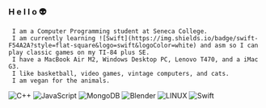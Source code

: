 ### H e l l o  👽

<!--
**L12-L/L12-L** is a ✨ _special_ ✨ repository because its `README.md` (this file) appears on your GitHub profile.

- 🔭 I’m currently a computer programming student.
- 🌱 I’m currently learning ...

-->
<!-- # About Me: -->

     I am a Computer Programming student at Seneca College. 
     I am currently learning ![Swift](https://img.shields.io/badge/swift-F54A2A?style=flat-square&logo=swift&logoColor=white) and asm so I can play classic games on my TI-84 plus SE.
     I have a MacBook Air M2, Windows Desktop PC, Lenovo T470, and a iMac G3.
     I like basketball, video games, vintage computers, and cats.     
     I am vegan for the animals.
     



<!-- ## 🌐 Socials: 
[![Instagram](https://img.shields.io/badge/Instagram-%23E4405F.svg?logo=Instagram&logoColor=white)](https://instagram.com/_l12.l) [![LinkedIn](https://img.shields.io/badge/LinkedIn-%230077B5.svg?logo=linkedin&logoColor=white)](https://linkedin.com/in/L12-L) [![Twitter](https://img.shields.io/badge/Twitter-%231DA1F2.svg?logo=Twitter&logoColor=white)](https://twitter.com/groakyDormouse) -->

<!-- # 💻 Tech Stack: -->

![C++](https://img.shields.io/badge/c++-%2300599C.svg?style=plastic&logo=c%2B%2B&logoColor=white) ![JavaScript](https://img.shields.io/badge/javascript-%23323330.svg?style=plastic&logo=javascript&logoColor=%23F7DF1E) ![MongoDB](https://img.shields.io/badge/MongoDB-%234ea94b.svg?style=plastic&logo=mongodb&logoColor=white) ![Blender](https://img.shields.io/badge/blender-%23F5792A.svg?style=plastic&logo=blender&logoColor=white) ![LINUX](https://img.shields.io/badge/Linux-FCC624?style=plastic&logo=linux&logoColor=black) ![Swift](https://img.shields.io/badge/swift-F54A2A?style=flat-square&logo=swift&logoColor=white)



<!--

## 🌐 Socials:
[![Instagram](https://img.shields.io/badge/Instagram-%23E4405F.svg?logo=Instagram&logoColor=white)](https://instagram.com/_l12.l) [![Twitch](https://img.shields.io/badge/Twitch-%239146FF.svg?logo=Twitch&logoColor=white)](https://twitch.tv/skunkbear_) 

# 💻 Tech Stack:
![C](https://img.shields.io/badge/c-%2300599C.svg?style=flat-square&logo=c&logoColor=white) 
![Gimp Gnu Image Manipulation Program](https://img.shields.io/badge/Gimp-657D8B?style=flat-square&logo=gimp&logoColor=FFFFFF) 
![Blender](https://img.shields.io/badge/blender-%23F5792A.svg?style=flat-square&logo=blender&logoColor=white)
![C++](https://img.shields.io/badge/c++-%2300599C.svg?style=flat-square&logo=c%2B%2B&logoColor=white) 
![HTML5](https://img.shields.io/badge/html5-%23E34F26.svg?style=flat-square&logo=html5&logoColor=white) 
![JavaScript](https://img.shields.io/badge/javascript-%23323330.svg?style=flat-square&logo=javascript&logoColor=%23F7DF1E) 
![Swift](https://img.shields.io/badge/swift-F54A2A?style=flat-square&logo=swift&logoColor=white)
![CSS3](https://img.shields.io/badge/css3-%231572B6.svg?style=flat-square&logo=css3&logoColor=white) 
![Azure](https://img.shields.io/badge/azure-%230072C6.svg?style=flat-square&logo=azure-devops&logoColor=white) 
![Oracle](https://img.shields.io/badge/Oracle-F80000?style=flat-square&logo=oracle&logoColor=white) 
![Heroku](https://img.shields.io/badge/heroku-%23430098.svg?style=flat-square&logo=heroku&logoColor=white) 
![Bootstrap](https://img.shields.io/badge/bootstrap-%23563D7C.svg?style=flat-square&logo=bootstrap&logoColor=white) 
![Angular.js](https://img.shields.io/badge/angular.js-%23E23237.svg?style=flat-square&logo=angularjs&logoColor=white) 
![Angular](https://img.shields.io/badge/angular-%23DD0031.svg?style=flat-square&logo=angular&logoColor=white) 
![Express.js](https://img.shields.io/badge/express.js-%23404d59.svg?style=flat-square&logo=express&logoColor=%2361DAFB) 
![NodeJS](https://img.shields.io/badge/node.js-6DA55F?style=flat-square&logo=node.js&logoColor=white) 
![NPM](https://img.shields.io/badge/NPM-%23000000.svg?style=flat-square&logo=npm&logoColor=white) 
![jQuery](https://img.shields.io/badge/jquery-%230769AD.svg?style=flat-square&logo=jquery&logoColor=white) 
![UNITY](https://img.shields.io/badge/Unity-%2320232a.svg?style=flat-square&logo=unity&logoColor=white) 
![UNREAL](https://img.shields.io/badge/unreal-%2320232a.svg?style=flat-square&logo=unreal-engine&logoColor=white) 
![IOS](https://img.shields.io/badge/IOS-%2320232a.svg?style=flat-square&logo=apple&logoColor=white) 
![Postgres](https://img.shields.io/badge/postgres-%23316192.svg?style=flat-square&logo=postgresql&logoColor=white) 
![MySQL](https://img.shields.io/badge/mysql-%2300f.svg?style=flat-square&logo=mysql&logoColor=white) 
![MongoDB](https://img.shields.io/badge/MongoDB-%234ea94b.svg?style=flat-square&logo=mongodb&logoColor=white) 
![LINUX](https://img.shields.io/badge/Linux-FCC624?style=flat-square&logo=linux&logoColor=black)


# 📊 GitHub Stats:
![](https://github-readme-stats.vercel.app/api?username=l12-l&theme=dark&hide_border=false&include_all_commits=false&count_private=false)<br/>
![](https://github-readme-streak-stats.herokuapp.com/?user=l12-l&theme=dark&hide_border=false)<br/>
![](https://github-readme-stats.vercel.app/api/top-langs/?username=l12-l&theme=dark&hide_border=false&include_all_commits=false&count_private=false&layout=compact)

### 🔝 Top Contributed Repo
![](https://github-contributor-stats.vercel.app/api?username=l12-l&limit=5&theme=dark&combine_all_yearly_contributions=true)

---
[![](https://visitcount.itsvg.in/api?id=l12-l&icon=0&color=0)](https://visitcount.itsvg.in)

-->

<!-- Proudly created with GPRM ( https://gprm.itsvg.in ) -->















<!-- # 📊 GitHub Stats: -->

<!-- ![](https://github-readme-stats.vercel.app/api?username=L12-L&theme=tokyonight&hide_border=false&include_all_commits=true&count_private=true)<br/> -->

<!--
![](https://github-readme-streak-stats.herokuapp.com/?user=L12-L&theme=tokyonight&hide_border=false) 
-->

<!-- ![](https://github-readme-stats.vercel.app/api/top-langs/?username=L12-L&theme=tokyonight&hide_border=false&include_all_commits=true&count_private=true&layout=compact) -->

<!-- --- -->
<!-- [![](https://visitcount.itsvg.in/api?id=L12-L&icon=7&color=0)](https://visitcount.itsvg.in) -->

<!-- Proudly created with GPRM ( https://gprm.itsvg.in ) -->
